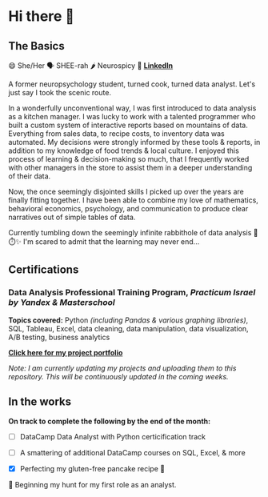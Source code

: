 # Hi there 👋 #

## The Basics

😄 She/Her 🗣️ SHEE-rah 🌶️ Neurospicy :link:  **[LinkedIn](https://www.linkedin.com/in/shira-grunfeld/)**

A former neuropsychology student, turned cook, turned data analyst. Let's just say I took the scenic route.

In a wonderfully unconventional way, I was first introduced to data analysis as a kitchen manager. 
I was lucky to work with a talented programmer who built a custom system of interactive reports based on mountains of data. 
Everything from sales data, to recipe costs, to inventory data was automated. 
My decisions were strongly informed by these tools & reports, in addition to my knowledge of food trends & local culture.
I enjoyed this process of learning & decision-making so much, that I 
frequently worked with other managers in the store to assist them in a deeper understanding of their data.

Now, the once seemingly disjointed skills I picked up over the years are finally fitting together. 
I have been able to combine my love of mathematics, behavioral economics, 
psychology, and communication to produce clear narratives out of simple tables of data.

Currently tumbling down the seemingly infinite rabbithole of data analysis :rabbit::stopwatch::sparkles: 
I'm scared to admit that the learning may never end...

## Certifications

### Data Analysis Professional Training Program, *Practicum Israel by Yandex & Masterschool*
**Topics covered:** Python *(including Pandas & various graphing libraries)*, SQL, Tableau, Excel, data cleaning, data manipulation, data visualization, A/B testing, business analytics

**[Click here for my project portfolio](https://github.com/shirarua/practicum-projects)**

*Note: I am currently updating my projects and uploading them to this repository. This will be continuously updated in the coming weeks.*

## In the works

**On track to complete the following by the end of the month:**

  - [ ] DataCamp Data Analyst with Python certicification track
  - [ ] A smattering of additional DataCamp courses on SQL, Excel, & more
  - [X] Perfecting my gluten-free pancake recipe :pancakes:


🔎  Beginning my hunt for my first role as an analyst.
